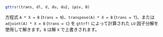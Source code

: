```julia
gttrs!(trans, dl, d, du, du2, ipiv, B)
```

方程式 `A * X = B` (`trans = N`)、`transpose(A) * X = B` (`trans = T`)、または `adjoint(A) * X = B` (`trans = C`) を `gttrf!` によって計算された `LU` 因子分解を使用して解きます。`B` は解 `X` で上書きされます。
